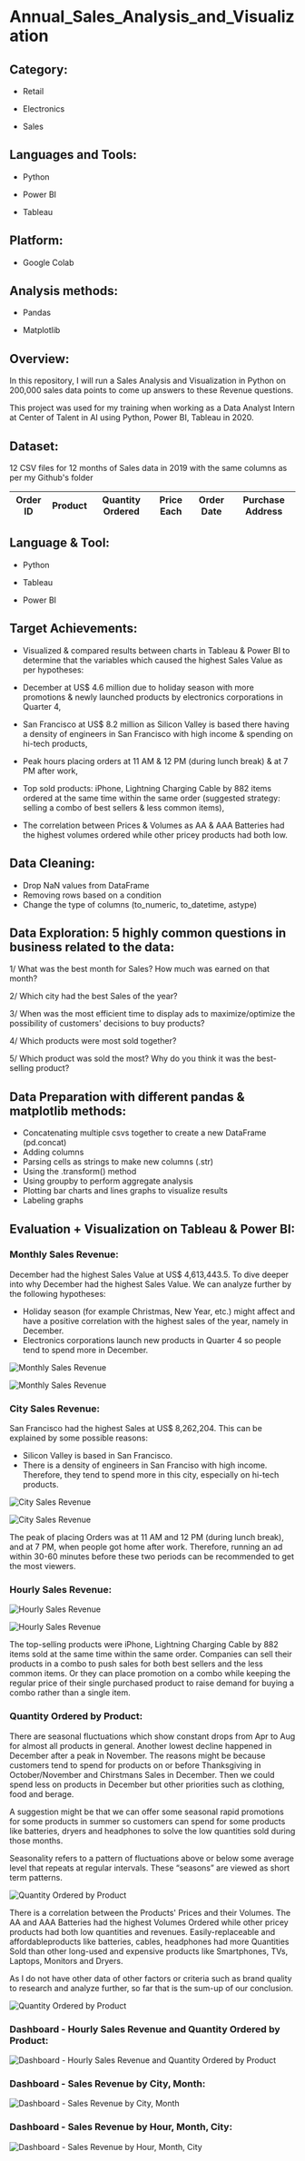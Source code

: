 # Annual_Sales_Analysis_and_Visualization

## Category:

- Retail

- Electronics

- Sales

## Languages and Tools: 

- Python 

- Power BI

- Tableau

## Platform: 

- Google Colab

## Analysis methods: 

- Pandas

- Matplotlib

## Overview: 

In this repository, I will run a Sales Analysis and Visualization in Python on 200,000 sales data points to come up answers to these Revenue questions.

This project was used for my training when working as a Data Analyst Intern at Center of Talent in AI using Python, Power BI, Tableau in 2020.

## Dataset: 

12 CSV files for 12 months of Sales data in 2019 with the same columns as per my Github's folder

| Order ID | Product | Quantity Ordered | Price Each | Order Date | Purchase Address | 
|-|-|-|-|-|-|

## Language & Tool:

- Python

- Tableau

- Power BI

## Target Achievements:

- Visualized & compared results between charts in Tableau & Power BI to determine that the variables which caused the highest Sales Value as per hypotheses: 

+ December at US$ 4.6 million due to holiday season with more promotions & newly launched products by electronics corporations in Quarter 4, 

+ San Francisco at US$ 8.2 million as Silicon Valley is based there having a density of engineers in San Francisco with high income & spending on hi-tech products, 

+ Peak hours placing orders at 11 AM & 12 PM (during lunch break) & at 7 PM after work, 

+ Top sold products: iPhone, Lightning Charging Cable by 882 items ordered at the same time within the same order (suggested strategy: selling a combo of best sellers & less common items), 

+ The correlation between Prices & Volumes as AA &  AAA Batteries had the highest volumes ordered while other pricey products had both low.

## Data Cleaning:
- Drop NaN values from DataFrame
- Removing rows based on a condition
- Change the type of columns (to_numeric, to_datetime, astype)

## Data Exploration: 5 highly common questions in business related to the data:

1/ What was the best month for Sales? How much was earned on that month?

2/ Which city had the best Sales of the year?

3/ When was the most efficient time to display ads to maximize/optimize the possibility of customers' decisions to buy products?

4/ Which products were most sold together?

5/ Which product was sold the most? Why do you think it was the best-selling product?

## Data Preparation with different pandas & matplotlib methods:
- Concatenating multiple csvs together to create a new DataFrame (pd.concat)
- Adding columns
- Parsing cells as strings to make new columns (.str)
- Using the .transform() method
- Using groupby to perform aggregate analysis
- Plotting bar charts and lines graphs to visualize results
- Labeling graphs

## Evaluation + Visualization on Tableau & Power BI:

### Monthly Sales Revenue:

December had the highest Sales Value at US$ 4,613,443.5. To dive deeper into why December had the highest Sales Value. We can analyze further by the following hypotheses:
- Holiday season (for example Christmas, New Year, etc.) might affect and have a positive correlation with the highest sales of the year, namely in December.
- Electronics corporations launch new products in Quarter 4 so people tend to spend more in December.

![Monthly Sales Revenue](https://user-images.githubusercontent.com/70437668/138407880-8ea4baa1-391f-4bda-b097-b6389eaf9373.jpg)

![Monthly Sales Revenue](https://user-images.githubusercontent.com/70437668/138536531-b868be00-91b2-4beb-aaa5-2e4501da1124.jpg)

### City Sales Revenue:

San Francisco had the highest Sales at US$ 8,262,204. This can be explained by some possible reasons:
- Silicon Valley is based in San Francisco.
- There is a density of engineers in San Franciso with high income. Therefore, they tend to spend more in this city, especially on hi-tech products.

![City Sales Revenue](https://user-images.githubusercontent.com/70437668/138407848-a3714843-0cdb-4caf-8d01-56f6723e8783.jpg)

![City Sales Revenue](https://user-images.githubusercontent.com/70437668/138536533-55620432-18fd-4d57-ace3-020614fe73e3.jpg)

The peak of placing Orders was at 11 AM and 12 PM (during lunch break), and at 7 PM, when people got home after work. Therefore, running an ad within 30-60 minutes before these two periods can be recommended to get the most viewers.

### Hourly Sales Revenue:

![Hourly Sales Revenue](https://user-images.githubusercontent.com/70437668/138407897-70337ad5-a4bd-4b08-8f85-289137526390.jpg)

![Hourly Sales Revenue](https://user-images.githubusercontent.com/70437668/138536563-d9839a95-d0d7-4b75-bc90-ce51d882a88b.jpg)

The top-selling products were iPhone, Lightning Charging Cable by 882 items sold at the same time within the same order. Companies can sell their products in a combo to push sales for both best sellers and the less common items. Or they can place promotion on a combo while keeping the regular price of their single purchased product to raise demand for buying a combo rather than a single item.

### Quantity Ordered by Product:

There are seasonal fluctuations which show constant drops from Apr to Aug for almost all products in general. Another lowest decline happened in December after a peak in November. The reasons might be because customers tend to spend for products on or before Thanksgiving in October/November and Chirstmans Sales in December. Then we could spend less on products in December but other priorities such as clothing, food and berage.

A suggestion might be that we can offer some seasonal rapid promotions for some products in summer so customers can spend for some products like batteries, dryers and headphones to solve the low quantities sold during those months. 

Seasonality refers to a pattern of fluctuations above or below some average level that repeats at regular intervals. These “seasons” are viewed as short term patterns.

![Quantity Ordered by Product](https://user-images.githubusercontent.com/70437668/138407928-7e718903-bd88-47db-a02e-5561266df826.jpg)

There is a correlation between the Products' Prices and their Volumes. The AA and AAA Batteries had the highest Volumes Ordered while other pricey products had both low quantities and revenues. Easily-replaceable and affordableproducts like batteries, cables, headphones had more Quantities Sold than other long-used and expensive products like Smartphones, TVs, Laptops, Monitors and Dryers.

As I do not have other data of other factors or criteria such as brand quality to research and analyze further, so far that is the sum-up of our conclusion.

![Quantity Ordered by Product](https://user-images.githubusercontent.com/70437668/138536541-21ad08be-924e-419d-88b2-79b21f484a78.jpg)

### Dashboard - Hourly Sales Revenue and Quantity Ordered by Product:

![Dashboard - Hourly Sales Revenue and Quantity Ordered by Product](https://user-images.githubusercontent.com/70437668/138407971-72e7c621-d985-45ea-b14c-10d51a1cb0fc.jpg)

### Dashboard - Sales Revenue by City, Month:

![Dashboard - Sales Revenue by City, Month](https://user-images.githubusercontent.com/70437668/138407981-5f467fc0-0edc-45ae-8b8d-00253b834bfb.jpg)

### Dashboard - Sales Revenue by Hour, Month, City:

![Dashboard - Sales Revenue by Hour, Month, City](https://user-images.githubusercontent.com/70437668/138407992-cf7f0826-b43f-4547-ab6a-5fa35bc9e742.jpg)

